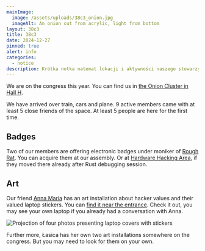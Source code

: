 ```yaml
---
mainImage:
  image: /assets/uploads/38c3_onion.jpg
  imageAlt: An onion cut from acrylic, light from bottom
layout: 38c3
title: 38c3
date: 2024-12-27
pinned: true
alert: info
categories:
  - notice
description: Krótka notka natemat lokacji i aktywności naszego stowarzyszenia na kongresie.
---
```

We are on the congress this year. You can find us in [the Onion Cluster in Hall H](https://38c3.c3nav.de/l/hspsh/). 

<!--more-->

We have arrived over train, cars and plane. 9 active members came with at least 5 close friends of the space. At least 5 people are here for the first time. 

## Badges

Two of our members are offering electronic badges under moniker of [Rough Rat](https://github.com/rough-rat). You can acquire them at our assembly. Or at [Hardware Hacking Area](https://38c3.c3nav.de/l/hha/), if they moved there already after Rust debugging session. 

## Art

Our friend [Anna Maria](https://sanma.cargo.site) has an art installation about hacker values and their valued laptop stickers. You can [find it near the entrance](https://38c3.c3nav.de/l/c:0:189.94:179.69/). Check it out, you may see your own laptop if you already had a conversation with Anna.

![Projection of four photos presenting laptop covers with stickers](/assets/uploads/screenshot-from-2024-12-29-16-15-44.png)

Further more, Łasica has her own two art installations somewhere on the congress. But you may need to look for them on your own.
